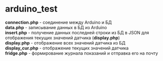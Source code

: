 # arduino_test
<b>connection.php</b> - соединение между Arduino и БД<br>
<b>data.php</b> - записывание данных в БД из Arduino<br>
<b>insert.php</b> - получение данных последней строки из БД в JSON для отображения текущих значений датчика (<b>display.php</b>)<br>
<b>display.php</b> - отображение всех значений датчика из БД<br>
<b>display_cur.php</b> - отображение текущих значений датчика<br>
<b>fridge.php</b> - формирование журнала показаний и отправка его на почту<br>
